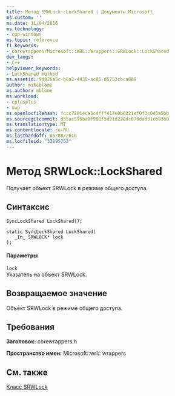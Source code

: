 ```yaml
---
title: Метод SRWLock::LockShared | Документы Microsoft
ms.custom: ''
ms.date: 11/04/2016
ms.technology:
- cpp-windows
ms.topic: reference
f1_keywords:
- corewrappers/Microsoft::WRL::Wrappers::SRWLock::LockShared
dev_langs:
- C++
helpviewer_keywords:
- LockShared method
ms.assetid: 9d826a5c-b6a2-4430-ac85-d5753cbca889
author: mikeblome
ms.author: mblome
ms.workload:
- cplusplus
- uwp
ms.openlocfilehash: fccc72814ca5c4fff417e0b6221ef0f3c045a5bb
ms.sourcegitcommit: d55ac596ba8f908f5d91d228dc070dad31cb8360
ms.translationtype: MT
ms.contentlocale: ru-RU
ms.lasthandoff: 05/08/2018
ms.locfileid: "33895753"
---
```

# <a name="srwlocklockshared-method"></a>Метод SRWLock::LockShared
Получает объект SRWLock в режиме общего доступа.  
  
## <a name="syntax"></a>Синтаксис  
  
```  
SyncLockShared LockShared();  
  
static SyncLockShared LockShared(  
   _In_ SRWLOCK* lock  
);  
```  
  
#### <a name="parameters"></a>Параметры  
 `lock`  
 Указатель на объект SRWLock.  
  
## <a name="return-value"></a>Возвращаемое значение  
 Объект SRWLock в режиме общего доступа.  
  
## <a name="requirements"></a>Требования  
 **Заголовок:** corewrappers.h  
  
 **Пространство имен:** Microsoft::wrl:: wrappers  
  
## <a name="see-also"></a>См. также  
 [Класс SRWLock](../windows/srwlock-class.md)